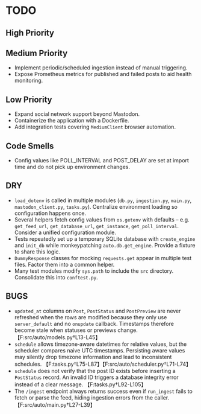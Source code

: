 # TODO

## High Priority

## Medium Priority
- Implement periodic/scheduled ingestion instead of manual triggering.
- Expose Prometheus metrics for published and failed posts to aid health
  monitoring.

## Low Priority
- Expand social network support beyond Mastodon.
- Containerize the application with a Dockerfile.
- Add integration tests covering ``MediumClient`` browser automation.

## Code Smells
- Config values like POLL_INTERVAL and POST_DELAY are set at import time and do not pick up environment changes.

## DRY
- ``load_dotenv`` is called in multiple modules (``db.py``, ``ingestion.py``, ``main.py``, ``mastodon_client.py``, ``tasks.py``). Centralize environment loading so configuration happens once.
- Several helpers fetch config values from ``os.getenv`` with defaults – e.g. ``get_feed_url``, ``get_database_url``, ``get_instance``, ``get_poll_interval``. Consider a unified configuration module.
- Tests repeatedly set up a temporary SQLite database with ``create_engine`` and ``init_db`` while monkeypatching ``auto.db.get_engine``. Provide a fixture to share this logic.
- ``DummyResponse`` classes for mocking ``requests.get`` appear in multiple test files. Factor them into a common helper.
- Many test modules modify ``sys.path`` to include the ``src`` directory. Consolidate this into ``conftest.py``.

## BUGS
- ``updated_at`` columns on ``Post``, ``PostStatus`` and ``PostPreview`` are never refreshed when the rows are modified because they only use ``server_default`` and no ``onupdate`` callback.  Timestamps therefore become stale when statuses or previews change. 【F:src/auto/models.py†L13-L45】
- ``schedule`` allows timezone‑aware datetimes for relative values, but the
  scheduler compares naive UTC timestamps.  Persisting aware values may silently
  drop timezone information and lead to inconsistent schedules.
  【F:tasks.py†L75-L87】【F:src/auto/scheduler.py†L71-L74】
- ``schedule`` does not verify that the post ID exists before inserting a
  ``PostStatus`` record.  An invalid ID triggers a database integrity error
  instead of a clear message. 【F:tasks.py†L92-L105】
- The ``/ingest`` endpoint always returns success even if ``run_ingest`` fails
  to fetch or parse the feed, hiding ingestion errors from the caller.
  【F:src/auto/main.py†L27-L39】
